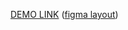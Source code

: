 [DEMO LINK](https://aionova.github.io/layout_miami/)
([figma layout](https://www.figma.com/file/nHz8bflIwJaWP3P99vKTH5/miami_home_new?node-id=0%3A2))
